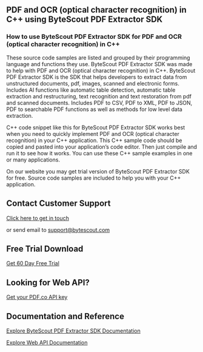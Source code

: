 ## PDF and OCR (optical character recognition) in C++ using ByteScout PDF Extractor SDK

### How to use ByteScout PDF Extractor SDK for PDF and OCR (optical character recognition) in C++

These source code samples are listed and grouped by their programming language and functions they use. ByteScout PDF Extractor SDK was made to help with PDF and OCR (optical character recognition) in C++. ByteScout PDF Extractor SDK is the SDK that helps developers to extract data from unstructured documents, pdf, images, scanned and electronic forms. Includes AI functions like automatic table detection, automatic table extraction and restructuring, text recognition and text restoration from pdf and scanned documents. Includes PDF to CSV, PDF to XML, PDF to JSON, PDF to searchable PDF functions as well as methods for low level data extraction.

C++ code snippet like this for ByteScout PDF Extractor SDK works best when you need to quickly implement PDF and OCR (optical character recognition) in your C++ application. This C++ sample code should be copied and pasted into your application’s code editor. Then just compile and run it to see how it works. You can use these C++ sample examples in one or many applications.

On our website you may get trial version of ByteScout PDF Extractor SDK for free. Source code samples are included to help you with your C++ application.

## Contact Customer Support

[Click here to get in touch](https://bytescout.zendesk.com/hc/en-us/requests/new?subject=ByteScout%20PDF%20Extractor%20SDK%20Question)

or send email to [support@bytescout.com](mailto:support@bytescout.com?subject=ByteScout%20PDF%20Extractor%20SDK%20Question) 

## Free Trial Download

[Get 60 Day Free Trial](https://bytescout.com/download/web-installer?utm_source=github-readme)

## Looking for Web API? 

[Get your PDF.co API key](https://pdf.co/documentation/api?utm_source=github-readme)

## Documentation and Reference

[Explore ByteScout PDF Extractor SDK Documentation](https://bytescout.com/documentation/index.html?utm_source=github-readme)

[Explore Web API Documentation](https://pdf.co/documentation/api?utm_source=github-readme)